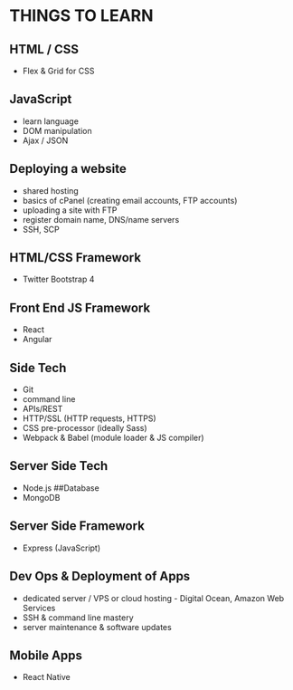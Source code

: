 # THINGS TO LEARN

## HTML / CSS
  * Flex & Grid for CSS
## JavaScript
  * learn language
  * DOM manipulation
  * Ajax / JSON
## Deploying a website
  * shared hosting
  * basics of cPanel (creating email accounts, FTP accounts)
  * uploading a site with FTP
  * register domain name, DNS/name servers
  * SSH, SCP
## HTML/CSS Framework
  * Twitter Bootstrap 4
## Front End JS Framework
  * React
  * Angular
## Side Tech
  * Git
  * command line
  * APIs/REST
  * HTTP/SSL (HTTP requests, HTTPS)
  * CSS pre-processor (ideally Sass)
  * Webpack & Babel (module loader & JS compiler)
## Server Side Tech
 * Node.js
##Database
 * MongoDB
## Server Side Framework
 * Express (JavaScript)
## Dev Ops & Deployment of Apps
 * dedicated server / VPS or cloud hosting - Digital Ocean, Amazon Web Services
 * SSH & command line mastery
 * server maintenance & software updates
## Mobile Apps
 * React Native